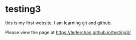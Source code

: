 # testing3

this is my first website.
I am learning git and github.


Please view the page at https://lerlerchan.github.io/testing3/
